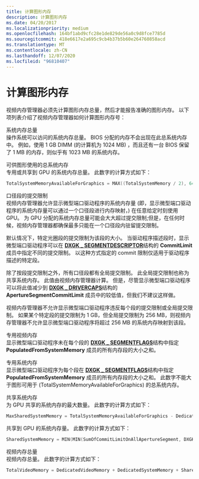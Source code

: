 ```yaml
---
title: 计算图形内存
description: 计算图形内存
ms.date: 04/20/2017
ms.localizationpriority: medium
ms.openlocfilehash: 164bf1abd9cfc28e1de829de56a0c9d8fce7785d
ms.sourcegitcommit: 418e6617e2a695c9cb4b37b5b60e264760858acd
ms.translationtype: MT
ms.contentlocale: zh-CN
ms.lasthandoff: 12/07/2020
ms.locfileid: "96810407"
---
```

# <a name="calculating-graphics-memory"></a>计算图形内存


视频内存管理器必须先计算图形内存总量，然后才能报告准确的图形内存。 以下项列表介绍了视频内存管理器如何计算图形内存号：

<span id="Total_system_memory"></span><span id="total_system_memory"></span><span id="TOTAL_SYSTEM_MEMORY"></span>系统内存总量  
操作系统可以访问的系统内存总量。 BIOS 分配的内存不会出现在此总系统内存中。 例如，使用 1 GB DIMM (的计算机为 1024 MB) ，而且还有一台 BIOS 保留了 1 MB 的内存，则似乎有 1023 MB 的系统内存。

<span id="Total_system_memory_that_is_available_for_graphics_use"></span><span id="total_system_memory_that_is_available_for_graphics_use"></span><span id="TOTAL_SYSTEM_MEMORY_THAT_IS_AVAILABLE_FOR_GRAPHICS_USE"></span>可供图形使用的总系统内存  
专用或共享到 GPU 的系统内存总量。 此数字的计算方式如下：

```cpp
TotalSystemMemoryAvailableForGraphics = MAX((TotalSystemMemory / 2), 64MB)
```

<span id="Commit_limit_on_aperture_segment"></span><span id="commit_limit_on_aperture_segment"></span><span id="COMMIT_LIMIT_ON_APERTURE_SEGMENT"></span>口径段的提交限制  
视频内存管理器允许显示微型端口驱动程序的系统内存量 (即，显示微型端口驱动程序的系统内存量可以通过一个口径段进行内存映射，) 在任意给定时刻使用 GPU。 为 GPU 分配的系统内存总量可能会大大超过提交限制;但是，在任何时候，视频内存管理器都确保最多只能在一个口径段内驻留提交限制。

默认情况下，特定光圈段的提交限制为该段的大小。 当驱动程序描述段时，显示微型端口驱动程序可以在 [**DXGK \_ SEGMENTDESCRIPTOR**](/windows-hardware/drivers/ddi/d3dkmddi/ns-d3dkmddi-_dxgk_segmentdescriptor)结构的 **CommitLimit** 成员中指定不同的提交限制。 以这种方式指定的 commit 限制仅适用于驱动程序描述的特定段。

除了按段提交限制之外，所有口径段都有全局提交限制。 此全局提交限制也称为共享系统内存。 此值由视频内存管理器计算。 但是，尽管显示微型端口驱动程序可以将此值减少到 [**DXGK \_ DRIVERCAPS**](/windows-hardware/drivers/ddi/d3dkmddi/ns-d3dkmddi-_dxgk_drivercaps)结构的 **ApertureSegmentCommitLimit** 成员中的较低值，但我们不建议这样做。

视频内存管理器不允许显示微型端口驱动程序违反每个段的提交限制或全局提交限制。 如果某个特定段的提交限制为 1 GB，但全局提交限制为 256 MB，则视频内存管理器不允许显示微型端口驱动程序将超过 256 MB 的系统内存映射到该段。

<span id="Dedicated_video_memory"></span><span id="dedicated_video_memory"></span><span id="DEDICATED_VIDEO_MEMORY"></span>专用视频内存  
显示微型端口驱动程序未在每个段的 [**DXGK \_ SEGMENTFLAGS**](/windows-hardware/drivers/ddi/d3dkmddi/ns-d3dkmddi-_dxgk_segmentflags)结构中指定 **PopulatedFromSystemMemory** 成员的所有内存段的大小之和。

<span id="Dedicated_system_memory"></span><span id="dedicated_system_memory"></span><span id="DEDICATED_SYSTEM_MEMORY"></span>专用系统内存  
显示微型端口驱动程序为每个段在 [**DXGK \_ SEGMENTFLAGS**](/windows-hardware/drivers/ddi/d3dkmddi/ns-d3dkmddi-_dxgk_segmentflags)结构中指定 **PopulatedFromSystemMemory** 成员的所有内存段的大小之和。 此数字不能大于图形可用于 (TotalSystemMemoryAvailableForGraphics) 的总系统内存。

<span id="Shared_system_memory"></span><span id="shared_system_memory"></span><span id="SHARED_SYSTEM_MEMORY"></span>共享系统内存  
为 GPU 共享的系统内存的最大数量。 此数字的计算方式如下：

```cpp
MaxSharedSystemMemory = TotalSystemMemoryAvailableForGraphics - DedicatedSystemMemory
```

共享到 GPU 的系统内存量。 此数字的计算方式如下：

```cpp
SharedSystemMemory = MIN(MIN(SumOfCommitLimitOnAllApertureSegment, DXGK_DRIVERCAPS.ApertureSegmentCommitLimit), MaxSharedSystemMemory)
```

<span id="Total_video_memory"></span><span id="total_video_memory"></span><span id="TOTAL_VIDEO_MEMORY"></span>视频内存总量  
视频内存总量。 此数字的计算方式如下：

```cpp
TotalVideoMemory = DedicatedVideoMemory + DedicatedSystemMemory + SharedSystemMemory
```

 

